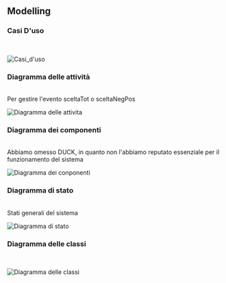 <h2>Modelling</h3>
<h3>Casi D'uso</h3><br>

![Casi_d'uso](https://user-images.githubusercontent.com/40872910/213004792-017065db-68cf-4380-becc-3bb601cc4050.png)<br>
<h3>Diagramma delle attività</h3><br>
Per gestire l'evento sceltaTot o sceltaNegPos<br>
  

![Diagramma delle attivita](https://user-images.githubusercontent.com/47183391/214029538-ccb917d3-7445-46d3-a949-f8e9fa7ba680.JPG)


<h3>Diagramma dei componenti</h3><br>
Abbiamo omesso DUCK, in quanto non l'abbiamo reputato essenziale per il funzionamento del sistema

![Diagramma dei conponenti](https://user-images.githubusercontent.com/47183391/214029677-ad77572e-eb9d-424c-b4b0-537e76d884ab.JPG)


<h3>Diagramma di stato</h3><br>
Stati generali del sistema<br>

![Diagramma di stato ](https://user-images.githubusercontent.com/40872910/213005299-46f097e8-e581-4e04-a95e-687cdb91f5d3.jpeg)

<h3>Diagramma delle classi</h3><br>

![Diagramma delle classi](https://user-images.githubusercontent.com/47183391/213032188-9a6778f3-e9eb-43f5-947f-de4d7bc44f42.JPG)
